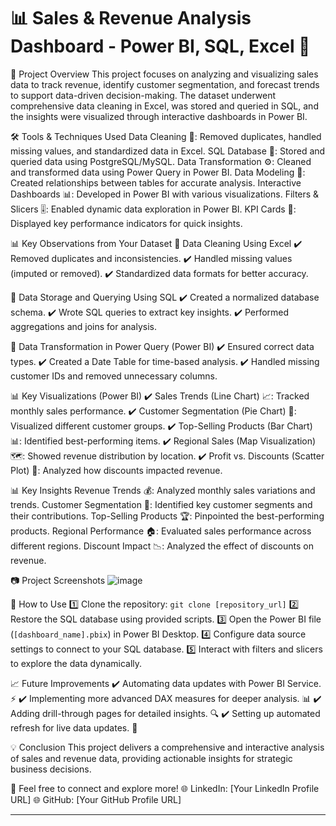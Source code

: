 # 📊 Sales & Revenue Analysis Dashboard - Power BI, SQL, Excel 🚀

📌 Project Overview
This project focuses on analyzing and visualizing sales data to track revenue, identify customer segmentation, and forecast trends to support data-driven decision-making. The dataset underwent comprehensive data cleaning in Excel, was stored and queried in SQL, and the insights were visualized through interactive dashboards in Power BI.

🛠️ Tools & Techniques Used
Data Cleaning 🧹: Removed duplicates, handled missing values, and standardized data in Excel.
SQL Database 🐘: Stored and queried data using PostgreSQL/MySQL.
Data Transformation ⚙️: Cleaned and transformed data using Power Query in Power BI.
Data Modeling 🔗: Created relationships between tables for accurate analysis.
Interactive Dashboards 📊: Developed in Power BI with various visualizations.
Filters & Slicers 🎚️: Enabled dynamic data exploration in Power BI.
KPI Cards 🎯: Displayed key performance indicators for quick insights.

📊 Key Observations from Your Dataset
🔹 Data Cleaning Using Excel
✔️ Removed duplicates and inconsistencies.
✔️ Handled missing values (imputed or removed).
✔️ Standardized data formats for better accuracy.

🔹 Data Storage and Querying Using SQL
✔️ Created a normalized database schema.
✔️ Wrote SQL queries to extract key insights.
✔️ Performed aggregations and joins for analysis.

🔹 Data Transformation in Power Query (Power BI)
✔️ Ensured correct data types.
✔️ Created a Date Table for time-based analysis.
✔️ Handled missing customer IDs and removed unnecessary columns.

📊 Key Visualizations (Power BI)
✔️ Sales Trends (Line Chart) 📈: Tracked monthly sales performance.
✔️ Customer Segmentation (Pie Chart) 🥧: Visualized different customer groups.
✔️ Top-Selling Products (Bar Chart) 📊: Identified best-performing items.
✔️ Regional Sales (Map Visualization) 🗺️: Showed revenue distribution by location.
✔️ Profit vs. Discounts (Scatter Plot) 🎯: Analyzed how discounts impacted revenue.

📊 Key Insights
Revenue Trends 💰: Analyzed monthly sales variations and trends.
Customer Segmentation 👥: Identified key customer segments and their contributions.
Top-Selling Products 🏆: Pinpointed the best-performing products.
Regional Performance 🏠: Evaluated sales performance across different regions.
Discount Impact 📉: Analyzed the effect of discounts on revenue.

📷 Project Screenshots
![image](https://github.com/user-attachments/assets/495fa8ee-7a66-499c-8a44-3bd916fa7dc6)


🚀 How to Use
1️⃣ Clone the repository: `git clone [repository_url]`
2️⃣ Restore the SQL database using provided scripts.
3️⃣ Open the Power BI file (`[dashboard_name].pbix`) in Power BI Desktop.
4️⃣ Configure data source settings to connect to your SQL database.
5️⃣ Interact with filters and slicers to explore the data dynamically.

📈 Future Improvements
✔️ Automating data updates with Power BI Service. ⚡
✔️ Implementing more advanced DAX measures for deeper analysis. 📊
✔️ Adding drill-through pages for detailed insights. 🔍
✔️ Setting up automated refresh for live data updates. 🔄

💡 Conclusion
This project delivers a comprehensive and interactive analysis of sales and revenue data, providing actionable insights for strategic business decisions.

🔗 Feel free to connect and explore more!
🌐 LinkedIn: [Your LinkedIn Profile URL]
🌐 GitHub: [Your GitHub Profile URL]

---
